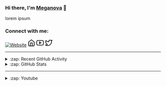### Hi there, I'm [Meganova][website] 👋 

lorem ipsum

### Connect with me:

[![Website](https://img.shields.io/website?label=meganova.github.io&style=for-the-badge&url=https:%3A%2F%2Fmeganova.github.io)](https://meganova.github.io/)
[<svg xmlns="http://www.w3.org/2000/svg" align="left" width="24" height="24" viewBox="0 0 24 24" fill="none" stroke="#111" stroke-width="2" stroke-linecap="round" stroke-linejoin="round"><path d="M3 9l9-7 9 7v11a2 2 0 0 1-2 2H5a2 2 0 0 1-2-2z"></path><polyline points="9 22 9 12 15 12 15 22"></polyline></svg>][website]
[<svg xmlns="http://www.w3.org/2000/svg" align="left" width="24" height="24" viewBox="0 0 24 24" fill="none" stroke="#111" stroke-width="2" stroke-linecap="round" stroke-linejoin="round"><path d="M22.54 6.42a2.78 2.78 0 0 0-1.94-2C18.88 4 12 4 12 4s-6.88 0-8.6.46a2.78 2.78 0 0 0-1.94 2A29 29 0 0 0 1 11.75a29 29 0 0 0 .46 5.33A2.78 2.78 0 0 0 3.4 19c1.72.46 8.6.46 8.6.46s6.88 0 8.6-.46a2.78 2.78 0 0 0 1.94-2 29 29 0 0 0 .46-5.25 29 29 0 0 0-.46-5.33z"></path><polygon points="9.75 15.02 15.5 11.75 9.75 8.48 9.75 15.02"></polygon></svg>][youtube]
[<svg xmlns="http://www.w3.org/2000/svg" align="left" width="24" height="24" viewBox="0 0 24 24" fill="none" stroke="#111" stroke-width="2" stroke-linecap="round" stroke-linejoin="round"><path d="M23 3a10.9 10.9 0 0 1-3.14 1.53 4.48 4.48 0 0 0-7.86 3v1A10.66 10.66 0 0 1 3 4s-4 9 5 13a11.64 11.64 0 0 1-7 2c9 5 20 0 20-11.5a4.5 4.5 0 0 0-.08-.83A7.72 7.72 0 0 0 23 3z"></path></svg>][twitter]

---

<details>
    <summary>:zap: Recent GitHub Activity</summary>
    <!--START_SECTION:activity-->
    <!--END_SECTION:activity-->
</details>

<details>
    <summary>:zap: GitHub Stats</summary>
    <img align="left" alt="Meganova's GitHub Stats" src="https://github-readme-stats.vercel.app/api?username=meganova" />
    <img align="left" alt="Meganova's GitHub Stats" src="https://github-readme-stats.vercel.app/api/top-langs/?username=meganova" />
</details>

---

<details>
    <summary>:zap: Youtube</summary>
    <!--YOUTUBE-LIST:START-->
    <!--YOUTUBE-LIST:END-->
</details>

[website]: https://meganova.github.io/
[twitter]: hhttps://twitter.com/MeganovaLP
[youtube]: https://www.youtube.com/channel/UC9wcYMeqLJvUXRE3aYQm_aw
